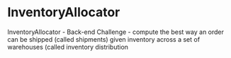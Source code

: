 # InventoryAllocator
InventoryAllocator - Back-end Challenge - compute the best way an order can be shipped (called shipments) given inventory across a set of warehouses (called inventory distribution
